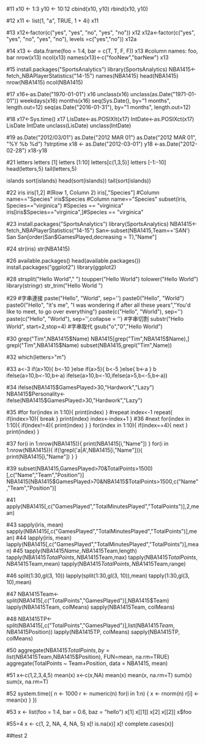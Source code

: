 #11
x10 <- 1:3
y10 <- 10:12
cbind(x10, y10)
rbind(x10, y10)

#12
x11 <- list(1, "a", TRUE, 1 + 4i) 
x11

#13
x12<-factor(c("yes", "yes", "no", "yes", "no")) 
x12
x12a<-factor(c("yes", "yes", "no", "yes", "no"), levels =c("yes","no"))
x12a

#14
x13 <- data.frame(foo = 1:4, bar = c(T, T, F, F)) 
x13 #column names: foo, bar 
nrow(x13)
ncol(x13)
names(x13)<-c("fooNew","barNew")
x13

#15
install.packages("SportsAnalytics")
library(SportsAnalytics)
NBA1415<-fetch_NBAPlayerStatistics("14-15")
names(NBA1415)
head(NBA1415)
nrow(NBA1415)
ncol(NBA1415)

#17
x16<-as.Date("1970-01-01")
x16
unclass(x16)
unclass(as.Date("1971-01-01"))
weekdays(x16)
months(x16)
seq(Sys.Date(), by="1 months", length.out=12)
seq(as.Date("2016-01-31"), by="1 months", length.out=12)

#18
x17<-Sys.time()
x17
LisDate<-as.POSIXlt(x17)
IntDate<-as.POSIXct(x17)
LisDate
IntDate
unclass(LisDate)
unclass(IntDate)

#19
as.Date("2012/03/01")
as.Date("2012 MAR 01")
as.Date("2012 MAR 01", "%Y %b %d")
?strptime
x18 <- as.Date("2012-03-01")
y18 <-as.Date("2012-02-28") 
x18-y18

#21
letters
letters [1]
letters [1:10]
letters[c(1,3,5)]
letters [-1:-10]
head(letters,5)
tail(letters,5)

islands
sort(islands)
head(sort(islands))
tail(sort(islands))

#22
iris
iris[1,2] #(Row 1, Column 2)
iris[,"Species"] #Column name=="Species"
iris$Species #Column name=="Species"
subset(iris, Species=="virginica") #Species == "virginica"
iris[iris$Species=="virginica",]#Species == "virginica"

#23
install.packages("SportsAnalytics")
library(SportsAnalytics)
NBA1415<-fetch_NBAPlayerStatistics("14-15")
San<-subset(NBA1415,Team=='SAN')
San
San[order(San$GamesPlayed,decreasing = T),"Name"]

#24
str(iris)
str(NBA1415)

#26
available.packages()
head(available.packages())
install.packages("ggplot2")
library(ggplot2) 

#28
strsplit("Hello World"," ")
toupper("Hello World")
tolower("Hello World")
library(stringr)
str_trim("Hello World   ")

#29
#字串連接
paste("Hello", "World", sep='')
paste0("Hello", "World")
paste0("Hello", "it's me", "I was wondering if after all these years","You'd like to meet, to go over everything")
paste(c("Hello", "World"), sep='')
paste(c("Hello", "World"), sep='',collapse = '')
#字串切割
substr("Hello World", start=2,stop=4)
#字串取代
gsub("o","0","Hello World")

#30
grep("Tim",NBA1415$Name)
NBA1415[grep("Tim",NBA1415$Name),]
grepl("Tim",NBA1415$Name)
subset(NBA1415,grepl("Tim",Name))

#32
which(letters>"m")

#33
a<-3
if(a>10){
  b<-10
}else if(a>5){
  b<-5
}else{
  b<-a
}
b
ifelse(a>10,b<-10,b<-a)
ifelse(a>10,b<-10,ifelse(a>5,b<-5,b<-a))


#34
ifelse(NBA1415$GamesPlayed>30,"Hardwork","Lazy")
NBA1415$Personality<-ifelse(NBA1415$GamesPlayed>30,"Hardwork","Lazy")

#35
#for
for(index in 1:10){
  print(index)
}
#repeat
index<-1
repeat{
  if(index>10){
    break
  }
  print(index)
  index<-index+1
}
#36
#next 
for(index in 1:10){
  if(index!=4){
    print(index)
  }
}
for(index in 1:10){
  if(index==4){
    next
  }
  print(index)
}

#37
for(i in 1:nrow(NBA1415)){
  print(NBA1415[i,"Name"])
}
for(i in 1:nrow(NBA1415)){
  if(!grepl('a|A',NBA1415[i,"Name"])){
    print(NBA1415[i,"Name"])
  }
}


#39
subset(NBA1415,GamesPlayed>70&TotalPoints>1500)[,c("Name","Team","Position")]
NBA1415[NBA1415$GamesPlayed>70&NBA1415$TotalPoints>1500,c("Name","Team","Position")]


#41
apply(NBA1415[,c("GamesPlayed","TotalMinutesPlayed","TotalPoints")],2,mean)


#43
sapply(iris, mean)
sapply(NBA1415[,c("GamesPlayed","TotalMinutesPlayed","TotalPoints")],mean)
#44
lapply(iris, mean)
lapply(NBA1415[,c("GamesPlayed","TotalMinutesPlayed","TotalPoints")],mean)
#45
tapply(NBA1415$Name,NBA1415$Team,length)
tapply(NBA1415$TotalPoints,NBA1415$Team,max)
tapply(NBA1415$TotalPoints,NBA1415$Team,mean)
tapply(NBA1415$TotalPoints,NBA1415$Team,range)

#46
split(1:30,gl(3, 10))
lapply(split(1:30,gl(3, 10)),mean)
tapply(1:30,gl(3, 10),mean)

#47
NBA1415Team<-split(NBA1415[,c("TotalPoints","GamesPlayed")],NBA1415$Team)
lapply(NBA1415Team, colMeans)
sapply(NBA1415Team, colMeans)

#48
NBA1415TP<-split(NBA1415[,c("TotalPoints","GamesPlayed")],list(NBA1415$Team,NBA1415$Position))
lapply(NBA1415TP, colMeans)
sapply(NBA1415TP, colMeans)

#50
aggregate(NBA1415$TotalPoints, by=list(NBA1415$Team,NBA1415$Position), FUN=mean, na.rm=TRUE)
aggregate(TotalPoints ~ Team+Position, data = NBA1415, mean)

#51
x<-c(1,2,3,4,5)
mean(x)
x<-c(x,NA)
mean(x)
mean(x, na.rm=T)
sum(x)
sum(x, na.rm=T)


#52
system.time({
  n <- 1000
  r <- numeric(n)
  for(i in 1:n) {
    x <- rnorm(n)
    r[i] <- mean(x)
  }
})

#53
x <- list(foo = 1:4, bar = 0.6, baz = "hello")
x[1]
x[[1]]
x[2]
x[[2]]
x$foo

#55=4
x <- c(1, 2, NA, 4, NA, 5)
x[! is.na(x)]
x[! complete.cases(x)]




##test 2

